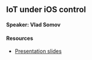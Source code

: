 ## IoT under iOS control

#### Speaker: Vlad Somov

#### Resources
* [Presentation slides](presentation-slides.pdf)
